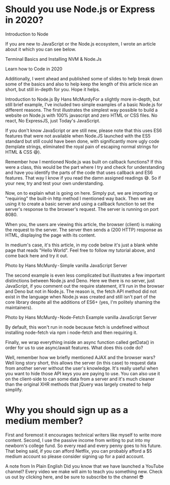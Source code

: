 # Should you use Node.js or Express in 2020?

Introduction to Node

If you are new to JavaScript or the Node.js ecosystem, I wrote an article about it which you can see below.

Terminal Basics and Installing NVM & Node.Js

Learn how to Code in 2020 

Additionally, I went ahead and published some of slides to help break down some of the basics and also to help keep the length of this article nice an short, but still in-depth for you. Hope it helps.


Introduction to Node.js By Hans McMurdyFor a slightly more in-depth, but still brief example, I've included two simple examples of a basic Node.js for different reasons. The first illustrates the simplest way possible to build a website on Node.js with 100% javascript and zero HTML or CSS files. No react, No ExpressJS, just Today's JavaScript.

If you don't know JavaScript or are still new, please note that this uses ES6 features that were not available when Node.JS launched with the ES5 standard but still could have been done, with significantly more ugly code (template strings, eliminated the royal pain of escaping normal strings for HTML & CSS 😅).

Remember how I mentioned Node.js was built on callback functions? If this were a class, this would be the part where I try and check for understanding and have you identify the parts of the code that uses callback and ES6 features. That way I know if you read the damn assigned readings 😅. So if your new, try and test your own understanding.

Now, on to explain what is going on here. Simply put, we are importing or "requiring" the built-in http method I mentioned way back. Then we are using it to create a basic server and using a callback function to set the server's response to the browser's request. The server is running on port 8080.

When you, the users are viewing this article, the browser (client) is making the request to the server. The server then sends a (200 HTTP) response as HTML, displaying the page with its content.

In medium's case, it's this article, in my code below it's just a blank white page that reads "Hello World". Feel free to follow my tutorial above, and come back here and try it out.

Photo by Hans McMurdy - Simple vanilla JavaScript Server

The second example is even less complicated but illustrates a few important distinctions between Node.js and Deno. Here we there is no server, just JavaScript, if you comment out the require statement, it'll run in the browser and Deno but not in Node.js. The reason is, the fetch API method did not exist in the language when Node.js was created and still isn't part of the core library despite all the additions of ES6+ (yes, I'm politely shaming the maintainers).

Photo by Hans McMurdy - Node-Fetch Example vanilla JavaScript Server

By default, this won't run in node because fetch is undefined without installing node-fetch via npm i node-fetch and then requiring it.

Finally, we wrap everything inside an async function called getData() in order for us to use async/await features.
What does this code do?

Well, remember how we briefly mentioned AJAX and the browser wars? Well long story short, this allows the server (in this case) to request data from another server without the user's knowledge. It's really useful when you want to hide those API keys you are paying to use. You can also use it on the client-side to can some data from a server and it's much cleaner than the original XHR methods that jQuery was largely created to help simplify.

# Why you should sign up as a medium member?
First and foremost it encourages technical writers like myself to write more content. Second, I use the passive income from writing to put into my newborn's college fund. So every read and every penny goes to his future. That being said, if you can afford Netflix, you can probably afford a $5 medium account so please consider signing up for a paid account.

A note from In Plain English
Did you know that we have launched a YouTube channel? Every video we make will aim to teach you something new. Check us out by clicking here, and be sure to subscribe to the channel 😎